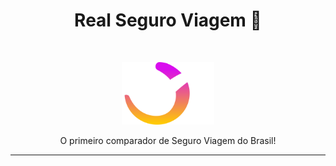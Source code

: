 <h1 align="center">Real Seguro Viagem 💜</h1><br/>

<p align="center">
  <a href="https://www.seguroviagem.srv.br/">
    <img src="https://raw.githubusercontent.com/realseguroviagem/.github/main/assets/logo.svg" alt="Real logo" height="100">
  </a>
</p>

<p align="center">
  O primeiro comparador de Seguro Viagem do Brasil!
</p>

----
